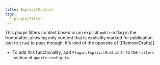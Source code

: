 ```yaml
---
title: ExplicitPublish
tags:
  - plugin/filter
---
```


This plugin filters content based on an explicit `publish` flag in the frontmatter, allowing only content that is explicitly marked for publication (set to `true`) to pass through. It's kind of the opposite of [[RemoveDrafts]].

- To add this functionality, add `Plugin.ExplicitPublish()` to the `filters` section of `quartz.config.ts`.